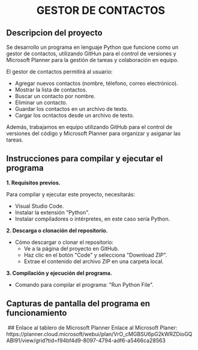 # <p align="center"> GESTOR DE CONTACTOS </p>
## Descripcion del proyecto  
Se desarrollo un programa en lenguaje Python que funcione como un gestor de contactos, utilizando   GitHun para el control de versiones y Microsoft Planner para la gestión de tareas y colaboración en equipo.  
  
El gestor de contactos permitirá al usuario:  
  * Agregar nuevos contactos (nombre, télefono, correo electrónico).
  * Mostrar la lista de contactos.
  * Buscar un contacto por nombre.
  * Eliminar un contacto.
  * Guardar los contactos en un archivo de texto.
  * Cargar los ocntactos desde un archivo de texto.
   
Además, trabajamos en equipo utilizando GitHub para el control de versiones del código y Microsoft Planner para organizar y asiganar las tareas.  

  ## Instrucciones para compilar y ejecutar el programa  
  **1. Requisitos previos.**  
    
  Para compilar y ejecutar este proyecto, necesitarás:
  - Visual Studio Code.
  - Instalar la extensión "Python".
  - Instalar compiladores o intérpretes, en este caso sería Python.
  
  **2. Descarga o clonación del repositorio.**  
  * Cómo descargar o clonar el repositorio:
    - Ve a la página del proyecto en GitHub.
    - Haz clic en el botón "Code" y selecciona "Download ZIP".
    - Extrae el contenido del archivo ZIP en una carpeta local.
  
  **3. Compilación y ejecución del programa.**  
  * Comando para compilar el programa: "Run Python File".
  ## Capturas de pantalla del programa en funcionamiento  
<img src="">
  ## Enlace al tablero de Microsoft Planner  
  Enlace al Microsoft Planer: https://planner.cloud.microsoft/webui/plan/VrO_cMGBSU6pG2kWRZDioGQABI91/view/grid?tid=f94bf4d9-8097-4794-adf6-a5466ca28563
